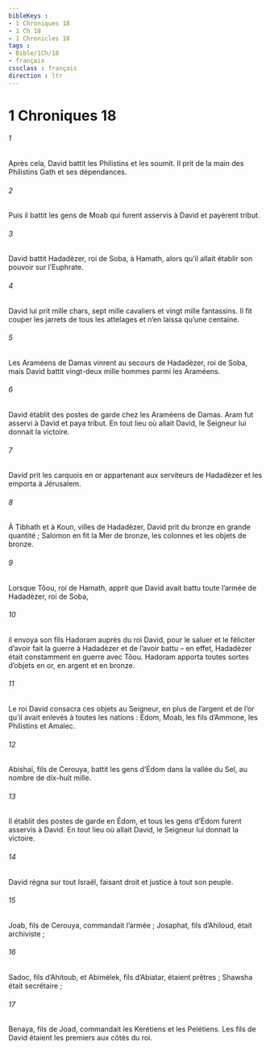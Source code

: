 ```yaml
---
bibleKeys : 
- 1 Chroniques 18
- 1 Ch 18
- 1 Chronicles 18
tags : 
- Bible/1Ch/18
- français
cssclass : français
direction : ltr
---
```


# 1 Chroniques 18

###### 1
Après cela, David battit les Philistins et les soumit. Il prit de la main des Philistins Gath et ses dépendances.
###### 2
Puis il battit les gens de Moab qui furent asservis à David et payèrent tribut.
###### 3
David battit Hadadèzer, roi de Soba, à Hamath, alors qu’il allait établir son pouvoir sur l’Euphrate.
###### 4
David lui prit mille chars, sept mille cavaliers et vingt mille fantassins. Il fit couper les jarrets de tous les attelages et n’en laissa qu’une centaine.
###### 5
Les Araméens de Damas vinrent au secours de Hadadèzer, roi de Soba, mais David battit vingt-deux mille hommes parmi les Araméens.
###### 6
David établit des postes de garde chez les Araméens de Damas. Aram fut asservi à David et paya tribut. En tout lieu où allait David, le Seigneur lui donnait la victoire.
###### 7
David prit les carquois en or appartenant aux serviteurs de Hadadèzer et les emporta à Jérusalem.
###### 8
À Tibhath et à Koun, villes de Hadadèzer, David prit du bronze en grande quantité ; Salomon en fit la Mer de bronze, les colonnes et les objets de bronze.
###### 9
Lorsque Tôou, roi de Hamath, apprit que David avait battu toute l’armée de Hadadèzer, roi de Soba,
###### 10
il envoya son fils Hadoram auprès du roi David, pour le saluer et le féliciter d’avoir fait la guerre à Hadadèzer et de l’avoir battu – en effet, Hadadèzer était constamment en guerre avec Tôou. Hadoram apporta toutes sortes d’objets en or, en argent et en bronze.
###### 11
Le roi David consacra ces objets au Seigneur, en plus de l’argent et de l’or qu’il avait enlevés à toutes les nations : Édom, Moab, les fils d’Ammone, les Philistins et Amalec.
###### 12
Abishaï, fils de Cerouya, battit les gens d’Édom dans la vallée du Sel, au nombre de dix-huit mille.
###### 13
Il établit des postes de garde en Édom, et tous les gens d’Édom furent asservis à David.
En tout lieu où allait David, le Seigneur lui donnait la victoire.
###### 14
David régna sur tout Israël, faisant droit et justice à tout son peuple.
###### 15
Joab, fils de Cerouya, commandait l’armée ; Josaphat, fils d’Ahiloud, était archiviste ;
###### 16
Sadoc, fils d’Ahitoub, et Abimèlek, fils d’Abiatar, étaient prêtres ; Shawsha était secrétaire ;
###### 17
Benaya, fils de Joad, commandait les Kerétiens et les Pelétiens. Les fils de David étaient les premiers aux côtés du roi.
